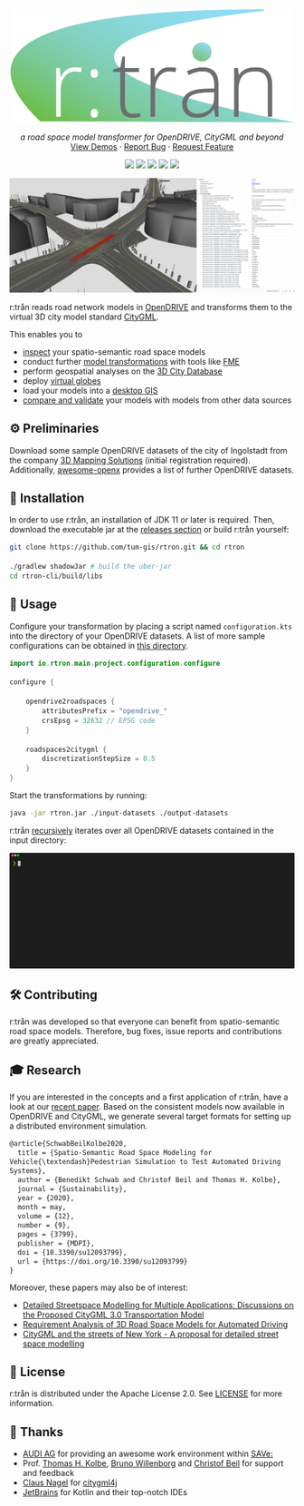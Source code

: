 <p align="center"><a href="https://rtron.io" target="_blank" rel="noopener noreferrer"><img width="500" src="rtron-documentation/src/orchid/resources/assets/images/logo.png" alt="rtron logo"></a></p>

<p align="center">
    <em>a road space model transformer for OpenDRIVE, CityGML and beyond</em>
    <br />
    <a href="https://rtron.io">View Demos</a>
    ·
    <a href="https://github.com/tum-gis/rtron/issues">Report Bug</a>
    ·
    <a href="https://github.com/tum-gis/rtron/issues">Request Feature</a>
</p>

<p align="center">
    <a href="https://github.com/tum-gis/rtron/releases" title="Latest Release"><img src="https://img.shields.io/github/v/release/tum-gis/rtron?style=for-the-badge"></a>
    <a href="https://github.com/tum-gis/rtron/actions" title="Build Status"><img src="https://img.shields.io/github/workflow/status/tum-gis/rtron/CI?style=for-the-badge"></a>
    <a href="https://github.com/tum-gis/rtron/issues" title="Open Issues"><img src="https://img.shields.io/github/issues/tum-gis/rtron?style=for-the-badge&logo=Github"></a>
    <a title="Language"><img src="https://img.shields.io/github/languages/top/tum-gis/rtron.svg?style=for-the-badge&logo=Kotlin&logoColor=white"></a>
    <a href="./LICENSE" title="License"><img src="https://img.shields.io/github/license/tum-gis/rtron.svg?style=for-the-badge&logo=Apache"></a>
</p>

![rtron preview](rtron-documentation/src/orchid/resources/assets/images/rtron-preview.png)

r:trån reads road network models in [OpenDRIVE](https://www.asam.net/standards/detail/opendrive) and transforms them to the virtual 3D city model standard [CityGML](https://www.opengeospatial.org/standards/citygml).

This enables you to

* [inspect](https://rtron.io/demos/model-inspection) your spatio-semantic road space models
* conduct further [model transformations](https://rtron.io/demos/model-transformations) with tools like [FME](https://www.safe.com/fme/)
* perform geospatial analyses on the [3D City Database](https://rtron.io/demos/3dcitydb)
* deploy [virtual globes](https://rtron.io/demos/web-map)
* load your models into a [desktop GIS](https://rtron.io/demos/desktop-gis)
* [compare and validate](https://rtron.io/demos/model-validation) your models with models from other data sources

## :gear: Preliminaries 

Download some sample OpenDRIVE datasets of the city of Ingolstadt from the company [3D Mapping Solutions](https://www.3d-mapping.de/en/customer-area/demo-data) (initial registration required).
Additionally, [awesome-openx](https://github.com/b-schwab/awesome-openx#datasets) provides a list of further OpenDRIVE datasets.

## :construction_worker: Installation

In order to use r:trån, an installation of JDK 11 or later is required.
Then, download the executable jar at the [releases section](https://github.com/tum-gis/rtron/releases) or build r:trån yourself:
```bash
git clone https://github.com/tum-gis/rtron.git && cd rtron

./gradlew shadowJar # build the uber-jar
cd rtron-cli/build/libs
```

## :rocket: Usage

Configure your transformation by placing a script named ``configuration.kts`` into the directory of your OpenDRIVE datasets.
A list of more sample configurations can be obtained in [this directory](https://github.com/tum-gis/rtron/tree/main/rtron-main/src/main/resources/configurations).
```kotlin
import io.rtron.main.project.configuration.configure

configure {

    opendrive2roadspaces {
        attributesPrefix = "opendrive_"
        crsEpsg = 32632 // EPSG code
    }

    roadspaces2citygml {
        discretizationStepSize = 0.5
    }
}
```

Start the transformations by running:
```bash
java -jar rtron.jar ./input-datasets ./output-datasets
```

r:trån [recursively](https://rtron.io/wiki/configuration) iterates over all OpenDRIVE datasets contained in the input directory:
<p align="center"><img src="rtron-documentation/src/orchid/resources/assets/images/rtron-run.gif?raw=true"/></p>

## :hammer_and_wrench: Contributing

r:trån was developed so that everyone can benefit from spatio-semantic road space models.
Therefore, bug fixes, issue reports and contributions are greatly appreciated.

## :mortar_board: Research

If you are interested in the concepts and a first application of r:trån, have a look at our [recent paper](https://doi.org/10.3390/su12093799).
Based on the consistent models now available in OpenDRIVE and CityGML, we generate several target formats for setting up a distributed environment simulation.

```plain
@article{SchwabBeilKolbe2020,
  title = {Spatio-Semantic Road Space Modeling for Vehicle{\textendash}Pedestrian Simulation to Test Automated Driving Systems},
  author = {Benedikt Schwab and Christof Beil and Thomas H. Kolbe},
  journal = {Sustainability},
  year = {2020},
  month = may,
  volume = {12},
  number = {9},
  pages = {3799},
  publisher = {MDPI},
  doi = {10.3390/su12093799},
  url = {https://doi.org/10.3390/su12093799}
}
```

Moreover, these papers may also be of interest:

* [Detailed Streetspace Modelling for Multiple Applications: Discussions on the Proposed CityGML 3.0 Transportation Model](https://doi.org/https://doi.org/10.3390/ijgi9100603)
* [Requirement Analysis of 3D Road Space Models for Automated Driving](https://doi.org/10.5194/isprs-annals-IV-4-W8-99-2019)
* [CityGML and the streets of New York - A proposal for detailed street space modelling](https://doi.org/10.5194/isprs-annals-IV-4-W5-9-2017)

## :memo: License

r:trån is distributed under the Apache License 2.0. See [LICENSE](LICENSE) for more information.

## :handshake: Thanks

* [AUDI AG](https://github.com/audi) for providing an awesome work environment within [SAVe:](https://save-in.digital)
* Prof. [Thomas H. Kolbe](https://www.lrg.tum.de/en/gis/our-team/staff/prof-thomas-h-kolbe/), [Bruno Willenborg](https://www.lrg.tum.de/en/gis/our-team/staff/bruno-willenborg/) and [Christof Beil](https://www.lrg.tum.de/en/gis/our-team/staff/christof-beil/) for support and feedback
* [Claus Nagel](https://github.com/clausnagel) for [citygml4j](https://github.com/citygml4j/citygml4j)
* [JetBrains](https://github.com/JetBrains) for Kotlin and their top-notch IDEs
